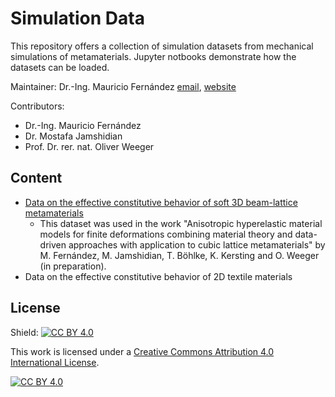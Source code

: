 # Simulation Data

This repository offers a collection of simulation datasets from mechanical simulations of metamaterials. Jupyter notbooks demonstrate how the datasets can be loaded.

Maintainer: Dr.-Ing. Mauricio Fernández [email](mailto:fernandez@cps.tu-darmstadt.de), [website](https://www.maschinenbau.tu-darmstadt.de/cps/department_cps/team_1/team_detail_184000.en.jsp)

Contributors: 
* Dr.-Ing. Mauricio Fernández 
* Dr. Mostafa Jamshidian
* Prof. Dr. rer. nat. Oliver Weeger
	
## Content

* [Data on the effective constitutive behavior of soft 3D beam-lattice metamaterials](soft_beam_lattice_metamaterials.ipynb)
	* This dataset was used in the work "Anisotropic hyperelastic material models for finite deformations combining material theory and data-driven approaches with application to cubic lattice metamaterials" by M. Fernández, M. Jamshidian, T. Böhlke, K. Kersting and O. Weeger (in preparation). 
* Data on the effective constitutive behavior of 2D textile materials

## License

Shield: [![CC BY 4.0][cc-by-shield]][cc-by]

This work is licensed under a
[Creative Commons Attribution 4.0 International License][cc-by].

[![CC BY 4.0][cc-by-image]][cc-by]

[cc-by]: http://creativecommons.org/licenses/by/4.0/
[cc-by-image]: https://i.creativecommons.org/l/by/4.0/88x31.png
[cc-by-shield]: https://img.shields.io/badge/License-CC%20BY%204.0-lightgrey.svg